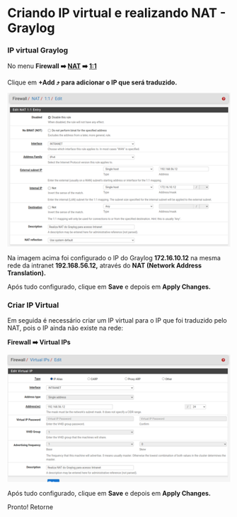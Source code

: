 # Criando IP virtual e realizando NAT - Graylog

<h3>IP virtual Graylog</h3>

No menu  **Firewall ➡️ [NAT](http://192.168.56.10/firewall_nat.php) ➡️ [1:1](http://192.168.56.10/firewall_nat_1to1.php)**

Clique em **+Add ⤴️ para adicionar o IP que será traduzido.** 

![ip_virt_nat_graylog01](https://github.com/biancagomesalves/projeto_2_rede_firewall_WAF_SIEM/blob/7e47b6db46e3539c6b332cf85abc6c6188898c23/imagens/configurando_ip_virtual_nat/ip_virt_nat_graylog01.png)

Na imagem acima foi configurado o IP do Graylog **172.16.10.12** na mesma rede da intranet **192.168.56.12,** através do **NAT (Network Address Translation).** 

Após tudo configurado, clique em **Save** e depois em **Apply Changes.** 

<h3>Criar IP Virtual</h3>
Em seguida é necessário criar um IP virtual para o IP que foi traduzido pelo NAT, pois o IP ainda não existe na rede:


**Firewall ➡️ Virtual IPs**

![ip_virt_nat_graylog02](https://github.com/biancagomesalves/projeto_2_rede_firewall_WAF_SIEM/blob/7e47b6db46e3539c6b332cf85abc6c6188898c23/imagens/configurando_ip_virtual_nat/ip_virt_nat_graylog02.png)

Após tudo configurado, clique em **Save** e depois em **Apply Changes.** 

Pronto! Retorne
